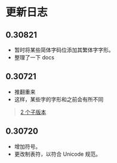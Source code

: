 # 更新日志
## 0.30821
* 暂时将某些简体字码位添加其繁体字字形。
* 整理了一下 docs
## 0.30721
* 推翻重来
* 这样，某些字的字形和之前会有所不同
> [2 个子版本](https://github.com/DWNfonts/XiaoyaPixel/blob/0a5e9dce16d5d33d84badca85ab45fc9b4adf969/README.md)
## 0.30720
* 增加符号。
* 更改制表符，以符合 Unicode 规范。